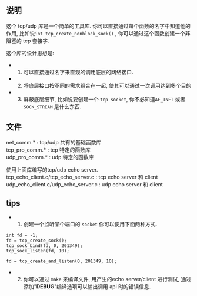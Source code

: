 ## 说明
这个 tcp/udp 库是一个简单的工具库. 你可以直接通过每个函数的名字中知道他的作用, 比如说`int tcp_create_nonblock_sock()` , 你可以通过这个函数创建一个非阻塞的 tcp 套接字.<br/>

这个库的设计思想是:<br/>
+ 1. 可以直接通过名字来直观的调用底层的网络接口.
+ 2. 将底层接口按不同的需求组合在一起, 使其可以通过一次调用达到多个目的
+ 3. 屏蔽底层细节, 比如说要创建一个 `tcp socket`, 你不必知道`AF_INET` 或者 `SOCK_STREAM` 是什么东西.

## 文件
net_comm.* : tcp/udp 共有的基础函数库 <br/>
tcp_pro_comm.* : tcp 特定的函数库 <br/>
udp_pro_comm.* : udp 特定的函数库 <br/>

使用上面库编写的tcp/udp echo server.<br/>
tcp_echo_client.c/tcp_echo_server.c : tcp echo server 和 client <br/>
udp_echo_client.c/udp_echo_server.c : udp echo server 和 client <br/>

## tips

+ 1. 创建一个监听某个端口的 `socket` 你可以使用下面两种方式.<br/>

```
int fd = -1;
fd = tcp_create_sock();
tcp_sock_bind(fd, 0, 201349);
tcp_sock_listen(fd, 10);
```

```
fd = tcp_create_and_listen(0, 201349, 10);
```

+ 2. 你可以通过 `make` 来编译文件, 用产生的echo server/client 进行测试, 通过添加"__DEBUG__"编译选项可以输出调用 api 时的错误信息. 
